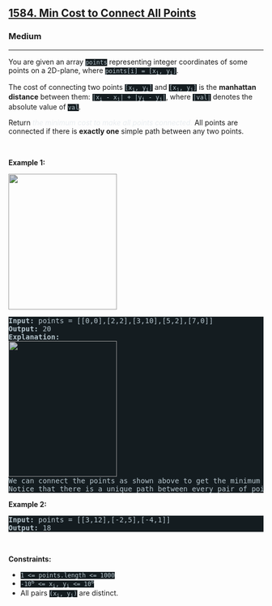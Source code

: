 <h2><a href="https://leetcode.com/problems/min-cost-to-connect-all-points/">1584. Min Cost to Connect All Points</a></h2><h3>Medium</h3><hr><div style="border-color: rgb(91, 119, 134) !important;"><p style="border-color: rgb(91, 119, 134) !important;">You are given an array <code style="background-color: rgb(20, 28, 32) !important; color: rgb(183, 198, 205) !important; border-color: rgb(83, 109, 121) !important;">points</code> representing integer coordinates of some points on a 2D-plane, where <code style="background-color: rgb(20, 28, 32) !important; color: rgb(183, 198, 205) !important; border-color: rgb(83, 109, 121) !important;">points[i] = [x<sub style="border-color: rgb(92, 120, 133) !important;">i</sub>, y<sub style="border-color: rgb(92, 120, 133) !important;">i</sub>]</code>.</p>

<p style="border-color: rgb(91, 119, 134) !important;">The cost of connecting two points <code style="background-color: rgb(20, 28, 32) !important; color: rgb(183, 198, 205) !important; border-color: rgb(83, 109, 121) !important;">[x<sub style="border-color: rgb(92, 120, 133) !important;">i</sub>, y<sub style="border-color: rgb(92, 120, 133) !important;">i</sub>]</code> and <code style="background-color: rgb(20, 28, 32) !important; color: rgb(183, 198, 205) !important; border-color: rgb(83, 109, 121) !important;">[x<sub style="border-color: rgb(92, 120, 133) !important;">j</sub>, y<sub style="border-color: rgb(92, 120, 133) !important;">j</sub>]</code> is the <strong style="border-color: rgb(91, 119, 134) !important;">manhattan distance</strong> between them: <code style="background-color: rgb(20, 28, 32) !important; color: rgb(183, 198, 205) !important; border-color: rgb(83, 109, 121) !important;">|x<sub style="border-color: rgb(92, 120, 133) !important;">i</sub> - x<sub style="border-color: rgb(92, 120, 133) !important;">j</sub>| + |y<sub style="border-color: rgb(92, 120, 133) !important;">i</sub> - y<sub style="border-color: rgb(92, 120, 133) !important;">j</sub>|</code>, where <code style="background-color: rgb(20, 28, 32) !important; color: rgb(183, 198, 205) !important; border-color: rgb(83, 109, 121) !important;">|val|</code> denotes the absolute value of <code style="background-color: rgb(20, 28, 32) !important; color: rgb(183, 198, 205) !important; border-color: rgb(83, 109, 121) !important;">val</code>.</p>

<p style="border-color: rgb(91, 119, 134) !important;">Return <em style="color: rgb(234, 238, 241) !important; border-color: rgb(91, 119, 134) !important;">the minimum cost to make all points connected.</em> All points are connected if there is <strong style="border-color: rgb(92, 122, 137) !important;">exactly one</strong> simple path between any two points.</p>

<p style="border-color: rgb(91, 119, 134) !important;">&nbsp;</p>
<p style="border-color: rgb(91, 119, 134) !important;"><strong class="example" style="border-color: rgb(92, 122, 137) !important;">Example 1:</strong></p>
<img alt="" src="https://assets.leetcode.com/uploads/2020/08/26/d.png" style="width: 214px; height: 268px; filter: saturate(0.9) brightness(0.8);">
<pre style="background-color: rgb(20, 28, 32) !important; color: rgb(182, 198, 206) !important; border-color: rgb(83, 109, 122) !important;"><strong style="border-color: rgb(90, 120, 135) !important;">Input:</strong> points = [[0,0],[2,2],[3,10],[5,2],[7,0]]
<strong style="border-color: rgb(90, 120, 135) !important;">Output:</strong> 20
<strong style="border-color: rgb(90, 120, 135) !important;">Explanation:</strong> 
<img alt="" src="https://assets.leetcode.com/uploads/2020/08/26/c.png" style="width: 214px; height: 268px; filter: saturate(0.9) brightness(0.8);">
We can connect the points as shown above to get the minimum cost of 20.
Notice that there is a unique path between every pair of points.
</pre>

<p style="border-color: rgb(91, 119, 134) !important;"><strong class="example" style="border-color: rgb(92, 122, 137) !important;">Example 2:</strong></p>

<pre style="background-color: rgb(20, 28, 32) !important; color: rgb(182, 198, 206) !important; border-color: rgb(83, 109, 122) !important;"><strong style="border-color: rgb(90, 120, 135) !important;">Input:</strong> points = [[3,12],[-2,5],[-4,1]]
<strong style="border-color: rgb(90, 120, 135) !important;">Output:</strong> 18
</pre>

<p style="border-color: rgb(91, 119, 134) !important;">&nbsp;</p>
<p style="border-color: rgb(91, 119, 134) !important;"><strong style="border-color: rgb(92, 122, 137) !important;">Constraints:</strong></p>

<ul style="border-color: rgb(91, 119, 134) !important;">
	<li style="border-color: rgb(91, 119, 134) !important;"><code style="background-color: rgb(20, 28, 32) !important; color: rgb(183, 198, 205) !important; border-color: rgb(83, 109, 121) !important;">1 &lt;= points.length &lt;= 1000</code></li>
	<li style="border-color: rgb(91, 119, 134) !important;"><code style="background-color: rgb(20, 28, 32) !important; color: rgb(183, 198, 205) !important; border-color: rgb(83, 109, 121) !important;">-10<sup style="border-color: rgb(92, 120, 133) !important;">6</sup> &lt;= x<sub style="border-color: rgb(92, 120, 133) !important;">i</sub>, y<sub style="border-color: rgb(92, 120, 133) !important;">i</sub> &lt;= 10<sup style="border-color: rgb(92, 120, 133) !important;">6</sup></code></li>
	<li style="border-color: rgb(91, 119, 134) !important;">All pairs <code style="background-color: rgb(20, 28, 32) !important; color: rgb(183, 198, 205) !important; border-color: rgb(83, 109, 121) !important;">(x<sub style="border-color: rgb(92, 120, 133) !important;">i</sub>, y<sub style="border-color: rgb(92, 120, 133) !important;">i</sub>)</code> are distinct.</li>
</ul>
</div>